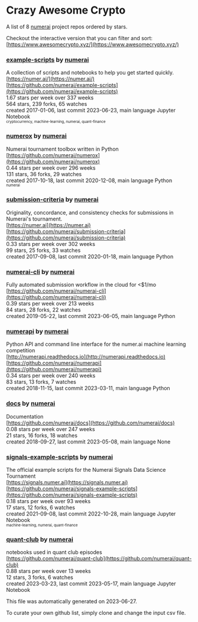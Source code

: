 # Crazy Awesome Crypto
A list of 8 [numerai](https://github.com/numerai) project repos ordered by stars.  

Checkout the interactive version that you can filter and sort: 
[https://www.awesomecrypto.xyz/](https://www.awesomecrypto.xyz/)  


### [example-scripts](https://github.com/numerai/example-scripts) by [numerai](https://github.com/numerai)  
A collection of scripts and notebooks to help you get started quickly.  
[https://numer.ai/](https://numer.ai/)  
[https://github.com/numerai/example-scripts](https://github.com/numerai/example-scripts)  
1.67 stars per week over 337 weeks  
564 stars, 239 forks, 65 watches  
created 2017-01-06, last commit 2023-06-23, main language Jupyter Notebook  
<sub><sup>cryptocurrency, machine-learning, numerai, quant-finance</sup></sub>


### [numerox](https://github.com/numerai/numerox) by [numerai](https://github.com/numerai)  
Numerai tournament toolbox written in Python  
[https://github.com/numerai/numerox](https://github.com/numerai/numerox)  
0.44 stars per week over 296 weeks  
131 stars, 36 forks, 29 watches  
created 2017-10-18, last commit 2020-12-08, main language Python  
<sub><sup>numerai</sup></sub>


### [submission-criteria](https://github.com/numerai/submission-criteria) by [numerai](https://github.com/numerai)  
Originality, concordance, and consistency checks for submissions in Numerai's tournament.  
[https://numer.ai](https://numer.ai)  
[https://github.com/numerai/submission-criteria](https://github.com/numerai/submission-criteria)  
0.33 stars per week over 302 weeks  
99 stars, 25 forks, 33 watches  
created 2017-09-08, last commit 2020-01-18, main language Python  


### [numerai-cli](https://github.com/numerai/numerai-cli) by [numerai](https://github.com/numerai)  
Fully automated submission workflow in the cloud for <$1/mo  
[https://github.com/numerai/numerai-cli](https://github.com/numerai/numerai-cli)  
0.39 stars per week over 213 weeks  
84 stars, 28 forks, 22 watches  
created 2019-05-22, last commit 2023-06-05, main language Python  


### [numerapi](https://github.com/numerai/numerapi) by [numerai](https://github.com/numerai)  
Python API and command line interface for the numer.ai machine learning competition  
[http://numerapi.readthedocs.io](http://numerapi.readthedocs.io)  
[https://github.com/numerai/numerapi](https://github.com/numerai/numerapi)  
0.34 stars per week over 240 weeks  
83 stars, 13 forks, 7 watches  
created 2018-11-15, last commit 2023-03-11, main language Python  


### [docs](https://github.com/numerai/docs) by [numerai](https://github.com/numerai)  
Documentation    
[https://github.com/numerai/docs](https://github.com/numerai/docs)  
0.08 stars per week over 247 weeks  
21 stars, 16 forks, 18 watches  
created 2018-09-27, last commit 2023-05-08, main language None  


### [signals-example-scripts](https://github.com/numerai/signals-example-scripts) by [numerai](https://github.com/numerai)  
The official example scripts for the Numerai Signals Data Science Tournament  
[https://signals.numer.ai](https://signals.numer.ai)  
[https://github.com/numerai/signals-example-scripts](https://github.com/numerai/signals-example-scripts)  
0.18 stars per week over 93 weeks  
17 stars, 12 forks, 6 watches  
created 2021-09-08, last commit 2022-10-28, main language Jupyter Notebook  
<sub><sup>machine-learning, numerai, quant-finance</sup></sub>


### [quant-club](https://github.com/numerai/quant-club) by [numerai](https://github.com/numerai)  
notebooks used in quant club episodes  
[https://github.com/numerai/quant-club](https://github.com/numerai/quant-club)  
0.88 stars per week over 13 weeks  
12 stars, 3 forks, 6 watches  
created 2023-03-23, last commit 2023-05-17, main language Jupyter Notebook  


This file was automatically generated on 2023-06-27.  

To curate your own github list, simply clone and change the input csv file.  